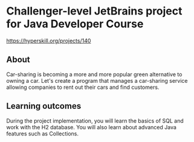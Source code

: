 # Challenger-level JetBrains project for Java Developer Course

https://hyperskill.org/projects/140

## About

Car-sharing is becoming a more and more popular green alternative to owning a car. Let's create a program that manages a car-sharing service allowing companies to rent out their cars and find customers.

## Learning outcomes

During the project implementation, you will learn the basics of SQL and work with the H2 database. You will also learn about advanced Java features such as Collections.
